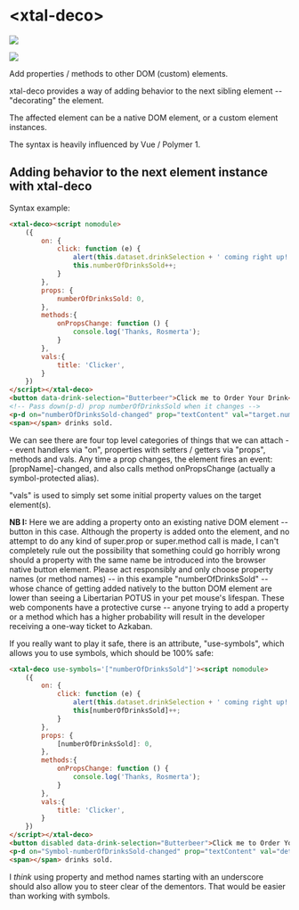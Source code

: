 # \<xtal-deco\>

<a href="https://nodei.co/npm/xtal-deco/"><img src="https://nodei.co/npm/xtal-deco.png"></a>

<img src="https://badgen.net/bundlephobia/minzip/xtal-deco">

Add properties / methods to other DOM (custom) elements.

xtal-deco provides a way of adding behavior to the next sibling element -- "decorating" the element.  

The affected element can be a native DOM element, or a custom element instances. 

The syntax is heavily influenced by Vue / Polymer 1.

## Adding behavior to the next element instance with xtal-deco

Syntax example:


```html
<xtal-deco><script nomodule>
    ({
        on: {
            click: function (e) {
                alert(this.dataset.drinkSelection + ' coming right up!');
                this.numberOfDrinksSold++;
            }
        },
        props: {
            numberOfDrinksSold: 0,
        },
        methods:{
            onPropsChange: function () {
                console.log('Thanks, Rosmerta');
            }
        },
        vals:{
            title: 'Clicker',
        }
    })
</script></xtal-deco>
<button data-drink-selection="Butterbeer">Click me to Order Your Drink</button>
<!-- Pass down(p-d) prop numberOfDrinksSold when it changes -->
<p-d on="numberOfDrinksSold-changed" prop="textContent" val="target.numberOfDrinksSold"></p-d>
<span></span> drinks sold.

```

We can see there are four top level categories of things that we can attach -- event handlers via "on", properties with setters / getters via "props", methods and vals.  Any time a prop changes, the element fires an event:  [propName]-changed, and also calls method onPropsChange (actually a symbol-protected alias).

"vals" is used to simply set some initial property values on the target element(s).

**NB I:**  Here we are adding a property onto an existing native DOM element -- button in this case.  Although the property is added onto the element, and no attempt to do any kind of super.prop or super.method call is made, I can't completely rule out the possibility that something could go horribly wrong should a property with the same name be introduced into the browser native button element.  Please act responsibly and only choose property names (or method names) -- in this example "numberOfDrinksSold" -- whose chance of getting added natively to the button DOM element are lower than seeing a Libertarian POTUS in your pet mouse's lifespan.  These web components have a protective curse -- anyone trying to add a property or a method which has a higher probability will result in the developer receiving a one-way ticket to Azkaban.

If you really want to play it safe, there is an attribute, "use-symbols", which allows you to use symbols, which should be 100% safe:

```html
<xtal-deco use-symbols='["numberOfDrinksSold"]'><script nomodule>
    ({
        on: {
            click: function (e) {
                alert(this.dataset.drinkSelection + ' coming right up!');
                this[numberOfDrinksSold]++;
            }
        },
        props: {
            [numberOfDrinksSold]: 0,
        },
        methods:{
            onPropsChange: function () {
                console.log('Thanks, Rosmerta');
            }
        },
        vals:{
            title: 'Clicker',
        }
    })
</script></xtal-deco>
<button disabled data-drink-selection="Butterbeer">Click me to Order Your Drink</button>
<p-d on="Symbol-numberOfDrinksSold-changed" prop="textContent" val="detail.value"></p-d>
<span></span> drinks sold.
```

I *think* using property and method names starting with an underscore should also allow you to steer clear of the dementors. That would be easier than working with symbols.